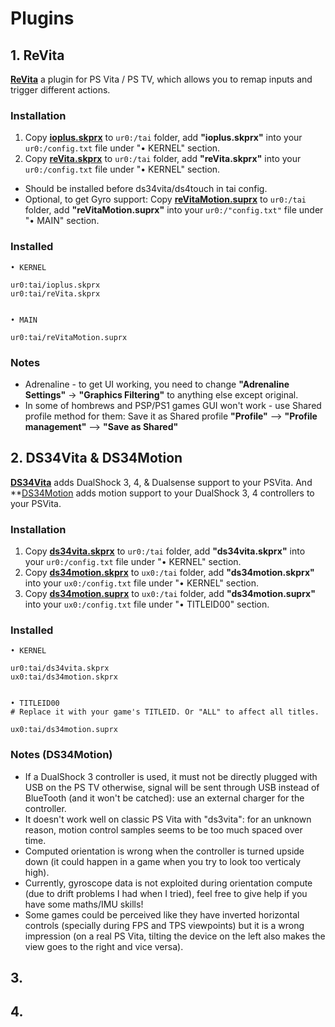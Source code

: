 # Plugins


## 1. ReVita

**[ReVita](https://github.com/MERLev/reVita)** a plugin for PS Vita / PS TV, which allows you to remap inputs and trigger different actions.


### Installation
 
1. Copy **[ioplus.skprx]()** to `ur0:/tai` folder, add **"ioplus.skprx"** into your `ur0:/config.txt` file under "• KERNEL" section.
2. Copy **[reVita.skprx]()** to `ur0:/tai` folder, add **"reVita.skprx"** into your `ur0:/config.txt` file under "• KERNEL" section. 
- Should be installed before ds34vita/ds4touch in tai config.
- Optional, to get Gyro support: Copy **[reVitaMotion.suprx]()** to `ur0:/tai` folder, add **"reVitaMotion.suprx"** into your `ur0:/"config.txt"` file under "• MAIN" section.

### Installed

```
• KERNEL

ur0:tai/ioplus.skprx
ur0:tai/reVita.skprx


• MAIN

ur0:tai/reVitaMotion.suprx
```

### Notes

- Adrenaline - to get UI working, you need to change **"Adrenaline Settings"** -> **"Graphics Filtering"** to anything else except original.
- In some of hombrews and PSP/PS1 games GUI won't work - use Shared profile method for them: Save it as Shared profile **"Profile"** --> **"Profile management"** --> **"Save as Shared"**

## 2. DS34Vita & DS34Motion

**[DS34Vita](https://github.com/MERLev/ds34vita)** adds DualShock 3, 4, & Dualsense support to your PSVita. And **[DS34Motion](https://github.com/MERLev/DS34Motion) adds motion support to your DualShock 3, 4 controllers to your PSVita.

### Installation

1. Copy **[ds34vita.skprx]()** to `ur0:/tai` folder, add **"ds34vita.skprx"** into your `ur0:/config.txt` file under "• KERNEL" section.
2. Copy **[ds34motion.skprx]()** to `ux0:/tai` folder, add **"ds34motion.skprx"** into your `ux0:/config.txt` file under "• KERNEL" section.
3. Copy **[ds34motion.suprx]()** to `ux0:/tai` folder, add **"ds34motion.suprx"** into your `ux0:/config.txt` file under "• TITLEID00" section.

### Installed

```
• KERNEL

ur0:tai/ds34vita.skprx
ux0:tai/ds34motion.skprx


• TITLEID00
# Replace it with your game's TITLEID. Or "ALL" to affect all titles.

ux0:tai/ds34motion.suprx
```

### Notes (DS34Motion)

- If a DualShock 3 controller is used, it must not be directly plugged with USB on the PS TV otherwise, signal will be sent through USB instead of BlueTooth (and it won't be catched): use an external charger for the controller.
- It doesn't work well on classic PS Vita with "ds3vita": for an unknown reason, motion control samples seems to be too much spaced over time.
- Computed orientation is wrong when the controller is turned upside down (it could happen in a game when you try to look too verticaly high).
- Currently, gyroscope data is not exploited during orientation compute (due to drift problems I had when I tried), feel free to give help if you have some maths/IMU skills!
- Some games could be perceived like they have inverted horizontal controls (specially during FPS and TPS viewpoints) but it is a wrong impression (on a real PS Vita, tilting the device on the left also makes the view goes to the right and vice versa).

## 3.


## 4.
